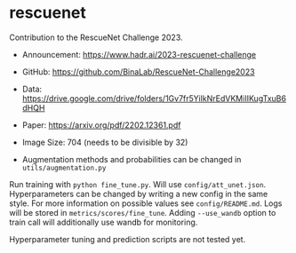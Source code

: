 # rescuenet
Contribution to the RescueNet Challenge 2023.
- Announcement: https://www.hadr.ai/2023-rescuenet-challenge
- GitHub: https://github.com/BinaLab/RescueNet-Challenge2023
- Data: https://drive.google.com/drive/folders/1Gv7fr5YiIkNrEdVKMiIIKugTxuB6dHQH
- Paper: https://arxiv.org/pdf/2202.12361.pdf 


- Image Size: 704 (needs to be divisible by 32)
- Augmentation methods and probabilities can be changed in ```utils/augmentation.py```

Run training with ```python fine_tune.py```. Will use ```config/att_unet.json```. Hyperparameters can be changed by writing a new config in the same style. For more information on possible values see ```config/README.md```. Logs will be stored in ```metrics/scores/fine_tune```. Adding ```--use_wandb``` option to train call will additionally use wandb for monitoring.

Hyperparameter tuning and prediction scripts are not tested yet.